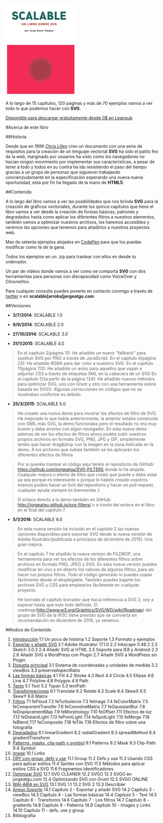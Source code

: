 ![portada de Scalable, un libro sobre SVG](https://github.com/jorgeatgu/scalable/blob/master/portada-scalable.png)

A lo largo de 15 capítulos, 120 páginas y más de 70 ejemplos vamos a ver todo lo que podemos hacer con **SVG**.

[Disponible para descargar gratuitamente desde 0$ en Leanpub](https://leanpub.com/scalable/)


#Acerca de este libro

##Historia

Desde que en 1996 [Chris Lilley](https://twitter.com/svgeesus) creo un documento con una serie de requisitos para la creación de un lenguaje vectorial **SVG** ha sido el patito feo de la web, marginado por usuarios ha visto como los navegadores no hacían ningún movimiento por implementar sus caracteristicas, a pesar de tener a todo y todos en su contra ha ido resistiendo el paso del tiempo gracias a un grupo de personas que siguieron trabajando concienzudamente en la especificación esperando una nueva nueva oportunidad, esta por fin ha llegado de la mano de **HTML5**.

##Contenido

A lo largo del libro vamos a ver las posibilidades que nos brinda **SVG** para la creación de gráficos vectoriales, durante los quince capítulos que tiene el libro vamos a ver desde la creación de formas básicas, patrones y degradados hasta como aplicar los diferentes filtros a nuestros elementos, también vamos a optimizar nuestros archivos, los haremos accesibles y veremos las opciones que tenemos para añadirlos a nuestros proyectos web.

Mas de setenta ejemplos alojados en [CodePen](http://codepen.io/collection/Gvcwd/) para que los puedas modificar como te de la gana.

Todos los ejemplos en un .zip para trastear con ellos en desde tu ordenador.

Un par de vídeos donde vamos a ver como se comporta **SVG** con dos herramientas para personas con discapacidad como VoiceOver y ChromeVox.

Para cualquier consulta puedes ponerte en contacto conmigo a través de [twitter](https://twitter.com/jorgeATGU) o en **scalable[arroba]jorgeatgu.com**

##Versiones

* **3/7/2014**: SCALABLE 1.0
* **9/9/2014**: SCALABLE 2.0
* **27/10/2014**: SCALABLE 3.0



* **31/1/2015**: SCALABLE 4.0

> En el capítulo 2(página 11): He añadido un nuevo "fallback" para sustituir SVG por PNG a través de JavaScript.
> En el capítulo 4(página 23): He añadido RGBA para dar color a nuestros SVG.
> En el capítulo 11(página 113): He añadido un aviso para aquellos que vayan a adjuntar CSS a través de etiquetas XML en la cabecera de un SVG
> En el capítulo 12(a partir de la página 124): He añadido nuevos métodos para optimizar SVG, uno con Grunt y otro con una herramienta online basada en SVGO.
> Algunas correcciones en códigos que no se mostraban conforme es debido.


* **25/3/2015**: SCALABLE 5.0

> He creado una nueva demo para mostrar los efectos de filtro de SVG. He mejorado lo que había anteriormente, la anterior estaba construida con SMIL más SVG, la demo funcionaba pero el resultado no era muy bueno y daba errores con algún navegador. En esta nueva demo ademas de ver los efectos de filtros ahora podéis subir vuestros propios archivos en formato SVG, PNG, JPG y GIF, simplemente tenéis que hacer drag&drop con la imagen en la zona indicada en la demo. A los archivos que subáis también se les aplicarán los diferentes efectos de filtros.

> Por si queréis trastear el código aquí tenéis el repositorio de GitHub: https://github.com/jorgeatgu/SVG-FILTERS donde lo he alojado. Cualquier mejora o efecto de filtro que creáis que puede o debe estar ya sea porque es interesante o porque lo habéis creado vosotros mismos podéis hacer un fork del repositorio y hacer un pull request, cualquier ayuda siempre es bienvenida :)

> El enlace directo a la demo también en GitHub: http://jorgeatgu.github.io/svg-filters/ o a través del enlace en el libro en el final del capítulo 7.


* **5/1/2016**: SCALABLE 6.0

> En esta nueva versión he incluido en el capítulo 2 las nuevas opciones disponibles para exportar SVG desde la nueva versión de Adobe Illustrator(publicada a principios de diciembre de 2015). Una gran mejora.

> En el capítulo 7 he añadido la nueva version de FILDROP, una herramienta para ver los efectos de los diferentes filtros sobre archivos en formato PNG, JPEG y SVG. En esta nueva versión puedes modificar en vivo y en directo los valores de algunos filtros, para así hacer tus propios filtros. Todo el código generado lo puedes copiar fácilmente desde el desplegable. También puedes bajarte los archivos SVG y CSS para emplearlos fácilmente en cualquier proyecto.

> He borrado el capítulo borrador que hacia referencia a SVG 2, voy a esperar hasta que este todo definido. El roadmap(http://www.w3.org/Graphics/SVG/WG/wiki/Roadmap) del grupo de SVG de la W3C tiene previsto que se convierta en recomendación en diciembre de 2016, ya veremos.

##Indice de Contenido


1. [Introducción](https://github.com/jorgeatgu/scalable/blob/master/capitulo1/chapter1.md)
	1.1 Un poco de historia
	1.2 Soporte
	1.3 Formato y ejemplos
2. [Exportar y añadir SVG](https://github.com/jorgeatgu/scalable/blob/master/capitulo2/chapter2.md)
  	2.1 Adobe Illustrator 17.1.0
  	2.2 Inkscape 0.48.2
  	2.3 Sketch 3.0.3
  	2.4 Añadir SVG al HTML
  	2.5 Soporte para IE8 y Android 2.3
  	2.6 Añadir SVG a WordPress con Plugin
  	2.7 Añadir SVG a WordPress sin Plugin
3. [Etiqueta principal](https://github.com/jorgeatgu/scalable/blob/master/capitulo3/chapter3.md)
  	3.1 Sistema de coordenadas y unidades de medida
  	3.2 viewBox
  	3.3 preserveAspectRatio
4. [Las formas básicas](https://github.com/jorgeatgu/scalable/blob/master/capitulo4/chapter4.md)
  	4.1 Fill
  	4.2 Stroke
  	4.3 Rect
  	4.4 Circle
  	4.5 Ellipse
  	4.6 Line
  	4.7 Polyline
  	4.8 Polygon
  	4.9 Path
5. [Texto](https://github.com/jorgeatgu/scalable/blob/master/capitulo5/chapter5.md)
  	5.1 Text
  	5.2 Tspan
  	5.3 textPath
6. [Transformaciones](https://github.com/jorgeatgu/scalable/blob/master/capitulo6/chapter6.md)
  	6.1 Translate
  	6.2 Rotate
  	6.3 Scale
  	6.4 SkewX
  	6.5 SkewY
  	6.6 Matrix
7. [Filtros](https://github.com/jorgeatgu/scalable/blob/master/capitulo7/chapter7.md)
  	7.1 feFlood
  	7.2 feTurbulence
  	7.3 feImage
  	7.4 feColorMatrix
  	7.5 feComponentTransfer
  	7.6 feConvolveMatrix
  	7.7 feGaussianBlur
  	7.8 feDisplacementMap
  	7.9 feMorphology
  	7.10 feOffset
  	7.11 Efectos de luz
  	7.12 feDistantLight
  	7.13 fePointLight
  	7.14 feSpotLight
  	7.15 feMerge
  	7.16 feBlend
  	7.17 feComposite
  	7.18 feTile
  	7.19 Efectos de filtro sobre una fotografía
8. [Degradados](https://github.com/jorgeatgu/scalable/blob/master/capitulo8/chapter8.md)
  	8.1 linearGradient
  	8.2 radialGradient
  	8.3 spreadMethod
  	8.4 gradientTransform
9. [Patterns, masks, clip-path y symbol](https://github.com/jorgeatgu/scalable/blob/master/capitulo9/chapter9.md)
  	9.1 Patterns
  	9.2 Mask
  	9.3 Clip-Path
  	9.4 Symbol
10. [Image](https://github.com/jorgeatgu/scalable/blob/master/capitulo10/chapter10.md)
  	10.1 Links
11. [DRY con group, defs y use](https://github.com/jorgeatgu/scalable/blob/master/capitulo11/chapter11.md)
  	11.1 Group
  	11.2 Defs y use
	11.3 Usando CSS para aplicar estilos
  	11.4 Sprites con SVG
  	11.5 Métodos para aplicar estilos CSS a SVG
	11.6 Fragmentos identificadores
12. [Optimizar SVG](https://github.com/jorgeatgu/scalable/blob/master/capitulo12/chapter12.md)
  	12.1 SVG CLEANER
  	12.2 SVGO
  	12.3 SVGO en jorgeatgu.com
  	12.4 Optimizando SVG con Grunt
  	12.5 SVGO ONLINE
13. [WAI-ARIA en SVG](https://github.com/jorgeatgu/scalable/blob/master/capitulo13/chapter13.md)
  	13.1 SVG 1.1
  	13.2 SVG 2
  	13.3 Describler
14. [Anexo Soporte](https://github.com/jorgeatgu/scalable/blob/master/capitulo14/chapter14.md)
  	14.1 Capítulo 2 - Exportar y añadir SVG
  	14.2 Capítulo 3 - viewBox
  	14.3 Capítulo 4 - Las formas básicas
  	14.4 Capítulo 5 - Text
  	14.5 Capítulo 6 - Transforms
  	14.6 Capítulo 7 - Los filtros
  	14.7 Capítulo 8 - gradients
  	14.8 Capítulo 9 - Patterns
  	14.9 Capítulo 10 - Images y Links
  	14.10 Capítulo 11 - defs, use y group
15. Bibliografia
